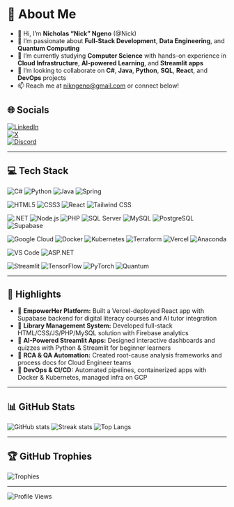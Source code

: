 # 💫 About Me
- 👋 Hi, I’m **Nicholas “Nick” Ngeno** (@Nick)  
- 👀 I’m passionate about **Full-Stack Development**, **Data Engineering**, and **Quantum Computing**  
- 🌱 I’m currently studying **Computer Science** with hands-on experience in **Cloud Infrastructure**, **AI-powered Learning**, and **Streamlit apps**  
- 💞️ I’m looking to collaborate on **C#**, **Java**, **Python**, **SQL**, **React**, and **DevOps** projects  
- 📫 Reach me at [nikngeno@gmail.com](mailto:nikngeno@gmail.com) or connect below!

## 🌐 Socials
[![LinkedIn](https://img.shields.io/badge/LinkedIn-%230077B5.svg?logo=linkedin&logoColor=white)](https://linkedin.com/in/nicholas-ngeno-23440531/)  
[![X](https://img.shields.io/badge/X-black.svg?logo=X&logoColor=white)](https://x.com/nikngeno)  
[![Discord](https://img.shields.io/badge/Discord-%237289DA.svg?logo=discord&logoColor=white)](https://discord.gg/nikngeno)

---

## 💻 Tech Stack
<!-- Core Languages & Frameworks -->
![C#](https://img.shields.io/badge/c%23-%23239120.svg?style=for-the-badge&logo=csharp&logoColor=white)
![Python](https://img.shields.io/badge/python-3670A0?style=for-the-badge&logo=python&logoColor=ffdd54)
![Java](https://img.shields.io/badge/Java-%23ED8B00.svg?style=for-the-badge&logo=java&logoColor=white)
![Spring](https://img.shields.io/badge/Spring-%236DB33F.svg?style=for-the-badge&logo=spring&logoColor=white)

<!-- Frontend -->
![HTML5](https://img.shields.io/badge/HTML5-%23E34F26.svg?style=for-the-badge&logo=html5&logoColor=white)
![CSS3](https://img.shields.io/badge/CSS3-%231572B6.svg?style=for-the-badge&logo=css3&logoColor=white)
![React](https://img.shields.io/badge/React-%2320232a.svg?style=for-the-badge&logo=react&logoColor=%2361DAFB)
![Tailwind CSS](https://img.shields.io/badge/Tailwind_CSS-%2338B2AC.svg?style=for-the-badge&logo=tailwind-css&logoColor=white)

<!-- Backend & Databases -->
![.NET](https://img.shields.io/badge/.NET-5C2D91?style=for-the-badge&logo=.net&logoColor=white)
![Node.js](https://img.shields.io/badge/Node.js-%23339933.svg?style=for-the-badge&logo=node.js&logoColor=white)
![PHP](https://img.shields.io/badge/PHP-%23777BB4.svg?style=for-the-badge&logo=php&logoColor=white)
![SQL Server](https://img.shields.io/badge/Microsoft%20SQL%20Server-CC2927?style=for-the-badge&logo=microsoft%20sql%20server&logoColor=white)
![MySQL](https://img.shields.io/badge/MySQL-4479A1?style=for-the-badge&logo=mysql&logoColor=white)
![PostgreSQL](https://img.shields.io/badge/PostgreSQL-%23336791.svg?style=for-the-badge&logo=postgresql&logoColor=white)
![Supabase](https://img.shields.io/badge/Supabase-3ECF8E?style=for-the-badge&logo=supabase&logoColor=white)

<!-- DevOps & Cloud -->
![Google Cloud](https://img.shields.io/badge/Google_Cloud-%234285F4.svg?style=for-the-badge&logo=google-cloud&logoColor=white)
![Docker](https://img.shields.io/badge/Docker-%232496ED.svg?style=for-the-badge&logo=docker&logoColor=white)
![Kubernetes](https://img.shields.io/badge/Kubernetes-%23326CE5.svg?style=for-the-badge&logo=kubernetes&logoColor=white)
![Terraform](https://img.shields.io/badge/Terraform-%23396726.svg?style=for-the-badge&logo=terraform&logoColor=white)
![Vercel](https://img.shields.io/badge/Vercel-%23000000.svg?style=for-the-badge&logo=vercel&logoColor=white)
![Anaconda](https://img.shields.io/badge/Anaconda-%2344A833.svg?style=for-the-badge&logo=anaconda&logoColor=white)

<!-- IDE & Libraries -->
![VS Code](https://img.shields.io/badge/VS_Code-%23007ACC.svg?style=for-the-badge&logo=visual-studio-code&logoColor=white)
![ASP.NET](https://img.shields.io/badge/ASP.NET-%230078D7.svg?style=for-the-badge&logo=asp.net&logoColor=white)

<!-- Data Science & AI -->
![Streamlit](https://img.shields.io/badge/Streamlit-%23FF4B4B.svg?style=for-the-badge&logo=streamlit&logoColor=white)
![TensorFlow](https://img.shields.io/badge/TensorFlow-%23FF6F00.svg?style=for-the-badge&logo=tensorflow&logoColor=white)
![PyTorch](https://img.shields.io/badge/PyTorch-%23EE4C2C.svg?style=for-the-badge&logo=pytorch&logoColor=white)
![Quantum](https://img.shields.io/badge/Quantum-9B65DE?style=for-the-badge&logo=quantumcomputing&logoColor=white)

---

## 🚀 Highlights
- 🔹 **EmpowerHer Platform:** Built a Vercel-deployed React app with Supabase backend for digital literacy courses and AI tutor integration  
- 🔹 **Library Management System:** Developed full-stack HTML/CSS/JS/PHP/MySQL solution with Firebase analytics  
- 🔹 **AI-Powered Streamlit Apps:** Designed interactive dashboards and quizzes with Python & Streamlit for beginner learners  
- 🔹 **RCA & QA Automation:** Created root-cause analysis frameworks and process docs for Cloud Engineer teams  
- 🔹 **DevOps & CI/CD:** Automated pipelines, containerized apps with Docker & Kubernetes, managed infra on GCP  

---

## 📊 GitHub Stats
![GitHub stats](https://github-readme-stats.vercel.app/api?username=nikngeno&theme=dark&include_all_commits=false)
![Streak stats](https://github-readme-streak-stats.herokuapp.com/?user=nikngeno&theme=dark)
![Top Langs](https://github-readme-stats.vercel.app/api/top-langs/?username=nikngeno&theme=dark&layout=compact)

---

## 🏆 GitHub Trophies
![Trophies](https://github-profile-trophy.vercel.app/?username=nikngeno&theme=radical&no-bg=true)

---

![Profile Views](https://hits.seeyoufarm.com/api/count/incr?url=https://github.com/nikngeno&format=svg)


